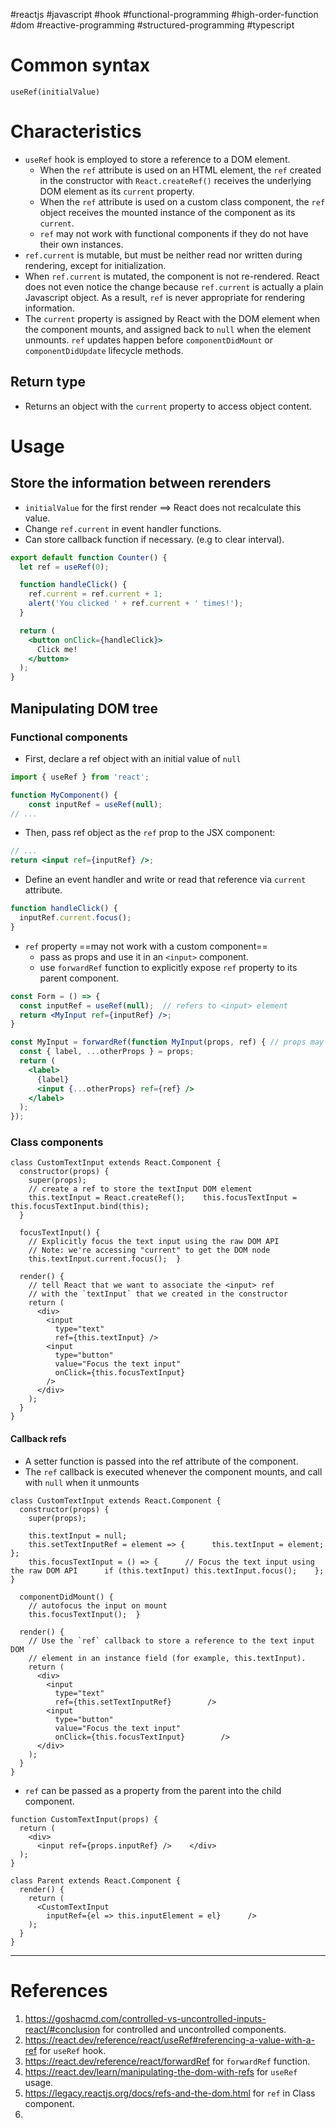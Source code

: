 #reactjs  #javascript  #hook #functional-programming #high-order-function #dom #reactive-programming 
#structured-programming #typescript 

# Common syntax
```JSX title='useRef syntax'
useRef(initialValue)
```
# Characteristics
- `useRef` hook is employed to store a reference to a DOM element.
	- When the `ref` attribute is used on an HTML element, the `ref` created in the constructor with `React.createRef()` receives the underlying DOM element as its `current` property.
	- When the `ref` attribute is used on a custom class component, the `ref` object receives the mounted instance of the component as its `current`.
	- `ref` may not work with functional components if they do not have their own instances.
- `ref.current` is mutable, but must be neither read nor written during rendering, except for initialization.
- When `ref.current` is mutated, the component is not re-rendered. React does not even notice the change because `ref.current` is actually a plain Javascript object. As a result, `ref` is never appropriate for rendering information.
- The `current` property is assigned by React with the DOM element when the component mounts, and assigned back to `null` when the element unmounts. `ref` updates happen before `componentDidMount` or `componentDidUpdate` lifecycle methods.
## Return type
- Returns an object with the `current` property to access object content.
# Usage
## Store the information between rerenders
- `initialValue` for the first  render $\implies$ React does not recalculate this value.
- Change `ref.current` in event handler functions.
- Can store callback function if necessary. (e.g to clear interval).
```jsx
export default function Counter() {
  let ref = useRef(0);

  function handleClick() {
    ref.current = ref.current + 1;
    alert('You clicked ' + ref.current + ' times!');
  }

  return (
    <button onClick={handleClick}>
      Click me!
    </button>
  );
}
```
## Manipulating DOM tree
### Functional components
- First, declare a ref object with an initial value of `null`
```jsx
import { useRef } from 'react';  

function MyComponent() {  
	const inputRef = useRef(null);  
// ...
```
- Then,  pass ref object as the `ref` prop to the JSX component:

```jsx
// ...  
return <input ref={inputRef} />;
```
- Define an event handler and write or read that reference via `current` attribute.
```jsx
function handleClick() {  
  inputRef.current.focus();  
}  
```

- `ref` property ==may not work with a custom component== 
	- pass as props and use it in an `<input>` component.
	- use `forwardRef` function to explicitly expose `ref` property to its parent component.
```jsx
const Form = () => {
  const inputRef = useRef(null);  // refers to <input> element
  return <MyInput ref={inputRef} />; 
}
```

```jsx
const MyInput = forwardRef(function MyInput(props, ref) { // props may be destructured as {p1, p2, ..., pN}
  const { label, ...otherProps } = props;
  return (
    <label>
      {label}
      <input {...otherProps} ref={ref} />
    </label>
  );
});
```
### Class components
```Jsx title='ref in class components'
class CustomTextInput extends React.Component {
  constructor(props) {
    super(props);
    // create a ref to store the textInput DOM element
    this.textInput = React.createRef();    this.focusTextInput = this.focusTextInput.bind(this);
  }

  focusTextInput() {
    // Explicitly focus the text input using the raw DOM API
    // Note: we're accessing "current" to get the DOM node
    this.textInput.current.focus();  }

  render() {
    // tell React that we want to associate the <input> ref
    // with the `textInput` that we created in the constructor
    return (
      <div>
        <input
          type="text"
          ref={this.textInput} />        
        <input
          type="button"
          value="Focus the text input"
          onClick={this.focusTextInput}
        />
      </div>
    );
  }
}
```

#### Callback refs
- A setter function is passed into the ref attribute of the component.
- The `ref` callback is executed whenever the component mounts, and call with `null` when it unmounts
```Jsx title='Callback reference example'
class CustomTextInput extends React.Component {
  constructor(props) {
    super(props);

    this.textInput = null;
    this.setTextInputRef = element => {      this.textInput = element;    };
    this.focusTextInput = () => {      // Focus the text input using the raw DOM API      if (this.textInput) this.textInput.focus();    };  }

  componentDidMount() {
    // autofocus the input on mount
    this.focusTextInput();  }

  render() {
    // Use the `ref` callback to store a reference to the text input DOM
    // element in an instance field (for example, this.textInput).
    return (
      <div>
        <input
          type="text"
          ref={this.setTextInputRef}        />
        <input
          type="button"
          value="Focus the text input"
          onClick={this.focusTextInput}        />
      </div>
    );
  }
}
```
- `ref` can be passed as a property from the parent into the child component.
```Jsx title='Pass ref from parent to child in React class'
function CustomTextInput(props) {
  return (
    <div>
      <input ref={props.inputRef} />    </div>
  );
}

class Parent extends React.Component {
  render() {
    return (
      <CustomTextInput
        inputRef={el => this.inputElement = el}      />
    );
  }
}
```

---

# References
1. https://goshacmd.com/controlled-vs-uncontrolled-inputs-react/#conclusion for controlled and uncontrolled components.
2. https://react.dev/reference/react/useRef#referencing-a-value-with-a-ref for `useRef` hook.
3. https://react.dev/reference/react/forwardRef for `forwardRef` function.
4. https://react.dev/learn/manipulating-the-dom-with-refs for `useRef` usage.
5. https://legacy.reactjs.org/docs/refs-and-the-dom.html for `ref` in Class component.
6. 